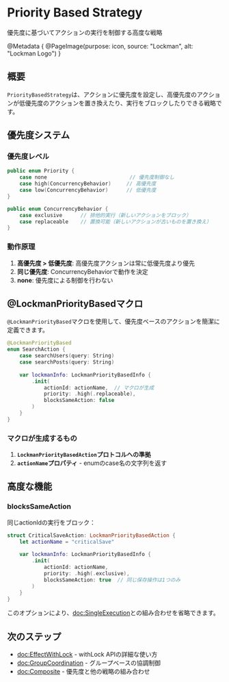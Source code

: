 # Priority Based Strategy

優先度に基づいてアクションの実行を制御する高度な戦略

@Metadata {
    @PageImage(purpose: icon, source: "Lockman", alt: "Lockman Logo")
}

## 概要

`PriorityBasedStrategy`は、アクションに優先度を設定し、高優先度のアクションが低優先度のアクションを置き換えたり、実行をブロックしたりできる戦略です。

## 優先度システム

### 優先度レベル

```swift
public enum Priority {
    case none                           // 優先度制御なし
    case high(ConcurrencyBehavior)     // 高優先度
    case low(ConcurrencyBehavior)      // 低優先度
}

public enum ConcurrencyBehavior {
    case exclusive      // 排他的実行（新しいアクションをブロック）
    case replaceable    // 置換可能（新しいアクションが古いものを置き換え）
}
```

### 動作原理

1. **高優先度 > 低優先度**: 高優先度アクションは常に低優先度より優先
2. **同じ優先度**: ConcurrencyBehaviorで動作を決定
3. **none**: 優先度による制御を行わない

## @LockmanPriorityBasedマクロ

`@LockmanPriorityBased`マクロを使用して、優先度ベースのアクションを簡潔に定義できます。

```swift
@LockmanPriorityBased
enum SearchAction {
    case searchUsers(query: String)
    case searchPosts(query: String)
    
    var lockmanInfo: LockmanPriorityBasedInfo {
        .init(
            actionId: actionName,  // マクロが生成
            priority: .high(.replaceable),
            blocksSameAction: false
        )
    }
}
```

### マクロが生成するもの

1. **`LockmanPriorityBasedAction`プロトコルへの準拠**
2. **`actionName`プロパティ** - enumのcase名の文字列を返す

## 高度な機能

### blocksSameAction

同じactionIdの実行をブロック：

```swift
struct CriticalSaveAction: LockmanPriorityBasedAction {
    let actionName = "criticalSave"
    
    var lockmanInfo: LockmanPriorityBasedInfo {
        .init(
            actionId: actionName,
            priority: .high(.exclusive),
            blocksSameAction: true  // 同じ保存操作は1つのみ
        )
    }
}
```

このオプションにより、<doc:SingleExecution>との組み合わせを省略できます。

## 次のステップ

- <doc:EffectWithLock> - withLock APIの詳細な使い方
- <doc:GroupCoordination> - グループベースの協調制御
- <doc:Composite> - 優先度と他の戦略の組み合わせ
